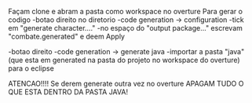 Façam clone e abram a pasta como workspace no overture Para gerar o codigo -botao direito no diretorio -code generation -> configuration -tick em "generate character...." -no espaço do "output package..." escrevam "combate.generated" e deem Apply

-botao direito -code generation -> generate java -importar a pasta "java" (que esta em generated na pasta do projeto no workspace do overture) para o eclipse

ATENCAO!!!! Se derem generate outra vez no overture APAGAM TUDO O QUE ESTA DENTRO DA PASTA JAVA!